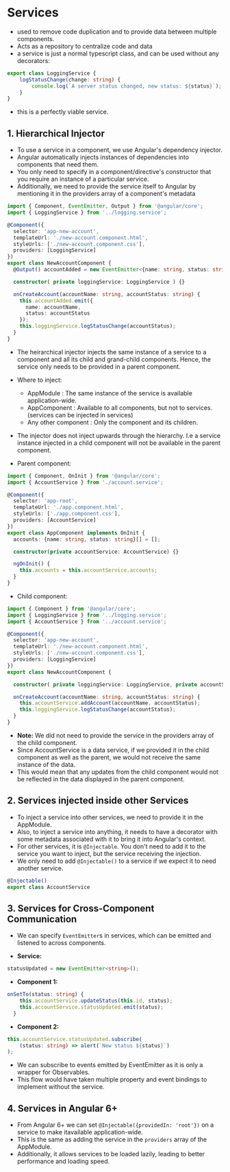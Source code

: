 # Services

- used to remove code duplication and to provide data between multiple components.
- Acts as a repository to centralize code and data
- a service is just a normal typescript class, and can be used without any decorators:
```ts
export class LoggingService {
    logStatusChange(change: string) {
        console.log(`A server status changed, new status: ${status}`);
    }
}
```
- this is a perfectly viable service.

## 1. Hierarchical Injector

- To use a service in a component, we use Angular's dependency injector.
- Angular automatically injects instances of dependencies into components that need them.
- You only need to specify in a component/directive's constructor that you require an instance of a particular service.
- Additionally, we need to provide the service itself to Angular by mentioning it in the providers array of a component's metadata
```ts
import { Component, EventEmitter, Output } from '@angular/core';
import { LoggingService } from '../logging.service';

@Component({
  selector: 'app-new-account',
  templateUrl: './new-account.component.html',
  styleUrls: ['./new-account.component.css'],
  providers: [LoggingService]
})
export class NewAccountComponent {
  @Output() accountAdded = new EventEmitter<{name: string, status: string}>();

  constructor( private loggingService: LoggingService ) {}

  onCreateAccount(accountName: string, accountStatus: string) {
    this.accountAdded.emit({
      name: accountName,
      status: accountStatus
    });
    this.loggingService.logStatusChange(accountStatus);
  }
}
```

- The heirarchical injector injects the same instance of a service to a component and all its child and grand-child components. Hence, the service only needs to be provided in a parent component.
- Where to inject:
  - AppModule : The same instance of the service is available application-wide.
  - AppComponent : Available to all components, but not to services. (services can be injected in services)
  - Any other component : Only the component and its children.
- The injector does not inject upwards through the hierarchy. I.e a service instance injected in a child component will not be available in the parent component.

- Parent component:
```ts
import { Component, OnInit } from '@angular/core';
import { AccountService } from './account.service';

@Component({
  selector: 'app-root',
  templateUrl: './app.component.html',
  styleUrls: ['./app.component.css'],
  providers: [AccountService]
})
export class AppComponent implements OnInit {
  accounts: {name: string, status: string}[] = [];

  constructor(private accountService: AccountService) {}

  ngOnInit() {
    this.accounts = this.accountService.accounts;
  }
}
```

- Child component:
```ts
import { Component } from '@angular/core';
import { LoggingService } from '../logging.service';
import { AccountService } from '../account.service';

@Component({
  selector: 'app-new-account',
  templateUrl: './new-account.component.html',
  styleUrls: ['./new-account.component.css'],
  providers: [LoggingService]
})
export class NewAccountComponent {

  constructor( private loggingService: LoggingService, private accountService: AccountService ) {}

  onCreateAccount(accountName: string, accountStatus: string) {
    this.accountService.addAccount(accountName, accountStatus);
    this.loggingService.logStatusChange(accountStatus);
  }
}
```

- **Note:** We did not need to provide the service in the providers array of the child component.
- Since AccountService is a data service, if we provided it in the child component as well as the parent, we would not receive the same instance of the data.
- This would mean that any updates from the child component would not be reflected in the data displayed in the parent component.

## 2. Services injected inside other Services

- To inject a service into other services, we need to provide it in the AppModule.
- Also, to inject a service into anything, it needs to have a decorator with some metadata associated with it to bring it into Angular's context.
- For other services, it is `@Injectable`. You don't need to add it to the service you want to inject, but the service receiving the injection.
- We only need to add `@Injectable()` to a service if we expect it to need another service.

```ts
@Injectable()
export class AccountService
```

## 3. Services for Cross-Component Communication

- We can specify `EventEmitter`s in services, which can be emitted and listened to across components.

- **Service:**
```ts
statusUpdated = new EventEmitter<string>();
```
- **Component 1:**
```ts
onSetTo(status: string) {
    this.accountService.updateStatus(this.id, status);
    this.accountService.statusUpdated.emit(status);
  }
```
- **Component 2:**
```ts
this.accountService.statusUpdated.subscribe(
    (status: string) => alert(`New status ${status}`)
);
```

- We can subscribe to events emitted by EventEmitter as it is only a wrapper for Observables.
- This flow would have taken multiple property and event bindings to implement without the service.

## 4. Services in Angular 6+

- From Angular 6+ we can set `@Injectable({providedIn: 'root'})` on a service to make itavailable application-wide.
- This is the same as adding the service in the `providers` array of the AppModule.
- Additionally, it allows services to be loaded lazily, leading to better performance and loading speed.

